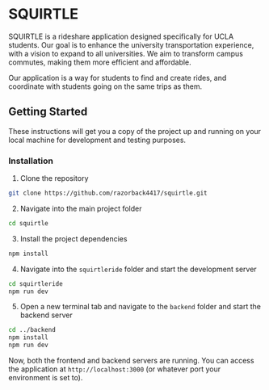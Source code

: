 # SQUIRTLE

SQUIRTLE is a rideshare application designed specifically for UCLA students. Our goal is to enhance the university transportation experience, with a vision to expand to all universities. We aim to transform campus commutes, making them more efficient and affordable.

Our application is a way for students to find and create rides, and coordinate with students going on the same trips as them.

## Getting Started

These instructions will get you a copy of the project up and running on your local machine for development and testing purposes.

### Installation

1. Clone the repository
```bash
git clone https://github.com/razorback4417/squirtle.git
```

2. Navigate into the main project folder
```bash
cd squirtle
```

3. Install the project dependencies
```bash
npm install
```
4. Navigate into the `squirtleride` folder and start the development server
```bash
cd squirtleride
npm run dev
```
5. Open a new terminal tab and navigate to the `backend` folder and start the backend server
```bash
cd ../backend
npm install
npm run dev
```
Now, both the frontend and backend servers are running. You can access the application at `http://localhost:3000` (or whatever port your environment is set to).